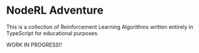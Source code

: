 # NodeRL Adventure

This is a collection of Reinforcement Learning Algorithms written entirely in TypeScript for educational purposes.

WORK IN PROGRESS!!
